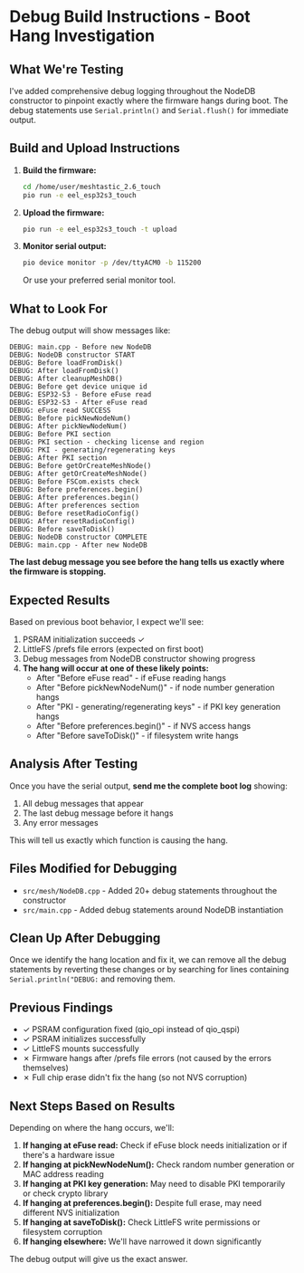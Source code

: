 # Debug Build Instructions - Boot Hang Investigation

## What We're Testing

I've added comprehensive debug logging throughout the NodeDB constructor to pinpoint exactly where the firmware hangs during boot. The debug statements use `Serial.println()` and `Serial.flush()` for immediate output.

## Build and Upload Instructions

1. **Build the firmware:**
   ```bash
   cd /home/user/meshtastic_2.6_touch
   pio run -e eel_esp32s3_touch
   ```

2. **Upload the firmware:**
   ```bash
   pio run -e eel_esp32s3_touch -t upload
   ```

3. **Monitor serial output:**
   ```bash
   pio device monitor -p /dev/ttyACM0 -b 115200
   ```

   Or use your preferred serial monitor tool.

## What to Look For

The debug output will show messages like:

```
DEBUG: main.cpp - Before new NodeDB
DEBUG: NodeDB constructor START
DEBUG: Before loadFromDisk()
DEBUG: After loadFromDisk()
DEBUG: After cleanupMeshDB()
DEBUG: Before get device unique id
DEBUG: ESP32-S3 - Before eFuse read
DEBUG: ESP32-S3 - After eFuse read
DEBUG: eFuse read SUCCESS
DEBUG: Before pickNewNodeNum()
DEBUG: After pickNewNodeNum()
DEBUG: Before PKI section
DEBUG: PKI section - checking license and region
DEBUG: PKI - generating/regenerating keys
DEBUG: After PKI section
DEBUG: Before getOrCreateMeshNode()
DEBUG: After getOrCreateMeshNode()
DEBUG: Before FSCom.exists check
DEBUG: Before preferences.begin()
DEBUG: After preferences.begin()
DEBUG: After preferences section
DEBUG: Before resetRadioConfig()
DEBUG: After resetRadioConfig()
DEBUG: Before saveToDisk()
DEBUG: NodeDB constructor COMPLETE
DEBUG: main.cpp - After new NodeDB
```

**The last debug message you see before the hang tells us exactly where the firmware is stopping.**

## Expected Results

Based on previous boot behavior, I expect we'll see:

1. PSRAM initialization succeeds ✓
2. LittleFS /prefs file errors (expected on first boot)
3. Debug messages from NodeDB constructor showing progress
4. **The hang will occur at one of these likely points:**
   - After "Before eFuse read" - if eFuse reading hangs
   - After "Before pickNewNodeNum()" - if node number generation hangs
   - After "PKI - generating/regenerating keys" - if PKI key generation hangs
   - After "Before preferences.begin()" - if NVS access hangs
   - After "Before saveToDisk()" - if filesystem write hangs

## Analysis After Testing

Once you have the serial output, **send me the complete boot log** showing:
1. All debug messages that appear
2. The last debug message before it hangs
3. Any error messages

This will tell us exactly which function is causing the hang.

## Files Modified for Debugging

- `src/mesh/NodeDB.cpp` - Added 20+ debug statements throughout the constructor
- `src/main.cpp` - Added debug statements around NodeDB instantiation

## Clean Up After Debugging

Once we identify the hang location and fix it, we can remove all the debug statements by reverting these changes or by searching for lines containing `Serial.println("DEBUG:` and removing them.

## Previous Findings

- ✓ PSRAM configuration fixed (qio_opi instead of qio_qspi)
- ✓ PSRAM initializes successfully
- ✓ LittleFS mounts successfully
- ✗ Firmware hangs after /prefs file errors (not caused by the errors themselves)
- ✗ Full chip erase didn't fix the hang (so not NVS corruption)

## Next Steps Based on Results

Depending on where the hang occurs, we'll:

1. **If hanging at eFuse read:** Check if eFuse block needs initialization or if there's a hardware issue
2. **If hanging at pickNewNodeNum():** Check random number generation or MAC address reading
3. **If hanging at PKI key generation:** May need to disable PKI temporarily or check crypto library
4. **If hanging at preferences.begin():** Despite full erase, may need different NVS initialization
5. **If hanging at saveToDisk():** Check LittleFS write permissions or filesystem corruption
6. **If hanging elsewhere:** We'll have narrowed it down significantly

The debug output will give us the exact answer.

